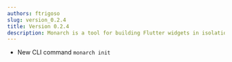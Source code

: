 ```yaml
---
authors: ftrigoso
slug: version_0.2.4
title: Version 0.2.4
description: Monarch is a tool for building Flutter widgets in isolation. It makes it easy to build, test and debug complex UIs.
---
```


- New CLI command `monarch init`
